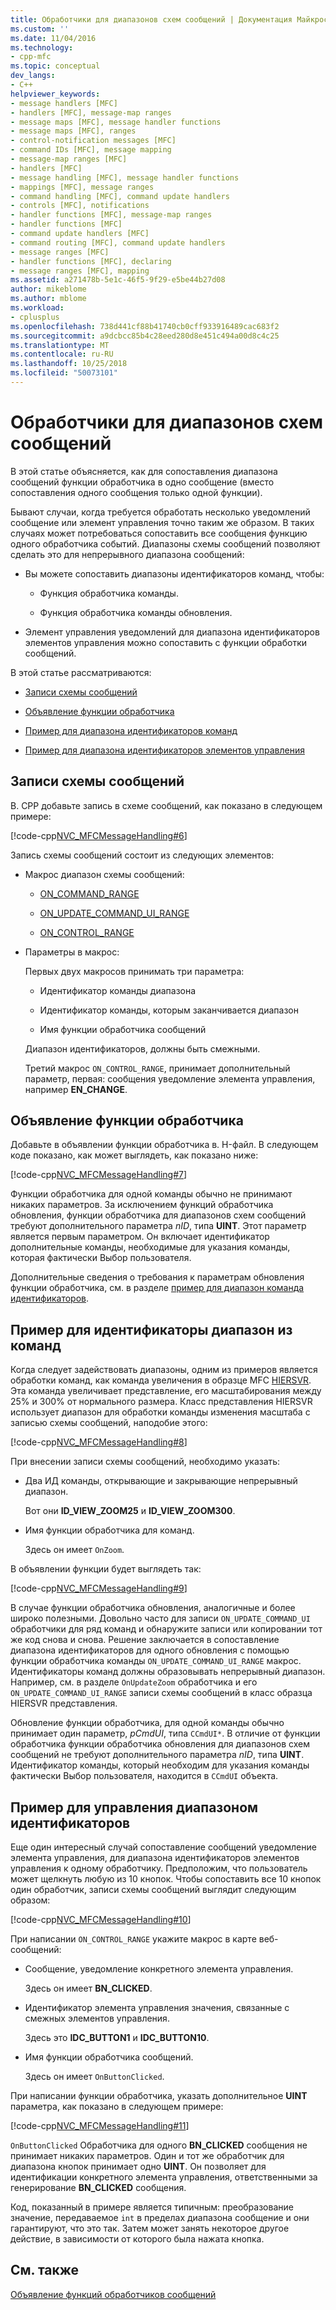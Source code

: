 ```yaml
---
title: Обработчики для диапазонов схем сообщений | Документация Майкрософт
ms.custom: ''
ms.date: 11/04/2016
ms.technology:
- cpp-mfc
ms.topic: conceptual
dev_langs:
- C++
helpviewer_keywords:
- message handlers [MFC]
- handlers [MFC], message-map ranges
- message maps [MFC], message handler functions
- message maps [MFC], ranges
- control-notification messages [MFC]
- command IDs [MFC], message mapping
- message-map ranges [MFC]
- handlers [MFC]
- message handling [MFC], message handler functions
- mappings [MFC], message ranges
- command handling [MFC], command update handlers
- controls [MFC], notifications
- handler functions [MFC], message-map ranges
- handler functions [MFC]
- command update handlers [MFC]
- command routing [MFC], command update handlers
- message ranges [MFC]
- handler functions [MFC], declaring
- message ranges [MFC], mapping
ms.assetid: a271478b-5e1c-46f5-9f29-e5be44b27d08
author: mikeblome
ms.author: mblome
ms.workload:
- cplusplus
ms.openlocfilehash: 738d441cf88b41740cb0cff933916489cac683f2
ms.sourcegitcommit: a9dcbcc85b4c28eed280d8e451c494a00d8c4c25
ms.translationtype: MT
ms.contentlocale: ru-RU
ms.lasthandoff: 10/25/2018
ms.locfileid: "50073101"
---
```

# <a name="handlers-for-message-map-ranges"></a>Обработчики для диапазонов схем сообщений

В этой статье объясняется, как для сопоставления диапазона сообщений функции обработчика в одно сообщение (вместо сопоставления одного сообщения только одной функции).

Бывают случаи, когда требуется обработать несколько уведомлений сообщение или элемент управления точно таким же образом. В таких случаях может потребоваться сопоставить все сообщения функцию одного обработчика событий. Диапазоны схемы сообщений позволяют сделать это для непрерывного диапазона сообщений:

- Вы можете сопоставить диапазоны идентификаторов команд, чтобы:

   - Функция обработчика команды.

   - Функция обработчика команды обновления.

- Элемент управления уведомлений для диапазона идентификаторов элементов управления можно сопоставить с функции обработки сообщений.

В этой статье рассматриваются:

- [Записи схемы сообщений](#_core_writing_the_message.2d.map_entry)

- [Объявление функции обработчика](#_core_declaring_the_handler_function)

- [Пример для диапазона идентификаторов команд](#_core_example_for_a_range_of_command_ids)

- [Пример для диапазона идентификаторов элементов управления](#_core_example_for_a_range_of_control_ids)

##  <a name="_core_writing_the_message.2d.map_entry"></a> Записи схемы сообщений

В. CPP добавьте запись в схеме сообщений, как показано в следующем примере:

[!code-cpp[NVC_MFCMessageHandling#6](../mfc/codesnippet/cpp/handlers-for-message-map-ranges_1.cpp)]

Запись схемы сообщений состоит из следующих элементов:

- Макрос диапазон схемы сообщений:

   - [ON_COMMAND_RANGE](reference/message-map-macros-mfc.md#on_command_range)

   - [ON_UPDATE_COMMAND_UI_RANGE](reference/message-map-macros-mfc.md#on_update_command_ui_range)

   - [ON_CONTROL_RANGE](reference/message-map-macros-mfc.md#on_control_range)

- Параметры в макрос:

   Первых двух макросов принимать три параметра:

   - Идентификатор команды диапазона

   - Идентификатор команды, которым заканчивается диапазон

   - Имя функции обработчика сообщений

   Диапазон идентификаторов, должны быть смежными.

   Третий макрос `ON_CONTROL_RANGE`, принимает дополнительный параметр, первая: сообщения уведомление элемента управления, например **EN_CHANGE**.

##  <a name="_core_declaring_the_handler_function"></a> Объявление функции обработчика

Добавьте в объявлении функции обработчика в. H-файл. В следующем коде показано, как может выглядеть, как показано ниже:

[!code-cpp[NVC_MFCMessageHandling#7](../mfc/codesnippet/cpp/handlers-for-message-map-ranges_2.h)]

Функции обработчика для одной команды обычно не принимают никаких параметров. За исключением функций обработчика обновления, функции обработчика для диапазонов схем сообщений требуют дополнительного параметра *nID*, типа **UINT**. Этот параметр является первым параметром. Он включает идентификатор дополнительные команды, необходимые для указания команды, которая фактически Выбор пользователя.

Дополнительные сведения о требования к параметрам обновления функции обработчика, см. в разделе [пример для диапазон команда идентификаторов](#_core_example_for_a_range_of_command_ids).

##  <a name="_core_example_for_a_range_of_command_ids"></a> Пример для идентификаторы диапазон из команд

Когда следует задействовать диапазоны, одним из примеров является обработки команд, как команда увеличения в образце MFC [HIERSVR](../visual-cpp-samples.md). Эта команда увеличивает представление, его масштабирования между 25% и 300% от нормального размера. Класс представления HIERSVR использует диапазон для обработки команды изменения масштаба с записью схемы сообщений, наподобие этого:

[!code-cpp[NVC_MFCMessageHandling#8](../mfc/codesnippet/cpp/handlers-for-message-map-ranges_3.cpp)]

При внесении записи схемы сообщений, необходимо указать:

- Два ИД команды, открывающие и закрывающие непрерывный диапазон.

   Вот они **ID_VIEW_ZOOM25** и **ID_VIEW_ZOOM300**.

- Имя функции обработчика для команд.

   Здесь он имеет `OnZoom`.

В объявлении функции будет выглядеть так:

[!code-cpp[NVC_MFCMessageHandling#9](../mfc/codesnippet/cpp/handlers-for-message-map-ranges_4.h)]

В случае функции обработчика обновления, аналогичные и более широко полезными. Довольно часто для записи `ON_UPDATE_COMMAND_UI` обработчики для ряд команд и обнаружите записи или копировании тот же код снова и снова. Решение заключается в сопоставление диапазона идентификаторов для одного обновления с помощью функции обработчика команды `ON_UPDATE_COMMAND_UI_RANGE` макрос. Идентификаторы команд должны образовывать непрерывный диапазон. Например, см. в разделе `OnUpdateZoom` обработчика и его `ON_UPDATE_COMMAND_UI_RANGE` записи схемы сообщений в класс образца HIERSVR представления.

Обновление функции обработчика, для одной команды обычно принимает один параметр, *pCmdUI*, типа `CCmdUI*`. В отличие от функции обработчика функции обработчика обновления для диапазонов схем сообщений не требуют дополнительного параметра *nID*, типа **UINT**. Идентификатор команды, который необходим для указания команды фактически Выбор пользователя, находится в `CCmdUI` объекта.

##  <a name="_core_example_for_a_range_of_control_ids"></a> Пример для управления диапазоном идентификаторов

Еще один интересный случай сопоставление сообщений уведомление элемента управления, для диапазона идентификаторов элементов управления к одному обработчику. Предположим, что пользователь может щелкнуть любую из 10 кнопок. Чтобы сопоставить все 10 кнопок один обработчик, записи схемы сообщений выглядит следующим образом:

[!code-cpp[NVC_MFCMessageHandling#10](../mfc/codesnippet/cpp/handlers-for-message-map-ranges_5.cpp)]

При написании `ON_CONTROL_RANGE` укажите макрос в карте веб-сообщений:

- Сообщение, уведомление конкретного элемента управления.

   Здесь он имеет **BN_CLICKED**.

- Идентификатор элемента управления значения, связанные с смежных элементов управления.

   Здесь это **IDC_BUTTON1** и **IDC_BUTTON10**.

- Имя функции обработчика сообщений.

   Здесь он имеет `OnButtonClicked`.

При написании функции обработчика, указать дополнительное **UINT** параметра, как показано в следующем примере:

[!code-cpp[NVC_MFCMessageHandling#11](../mfc/codesnippet/cpp/handlers-for-message-map-ranges_6.cpp)]

`OnButtonClicked` Обработчика для одного **BN_CLICKED** сообщения не принимает никаких параметров. Один и тот же обработчик для диапазона кнопок принимает одно **UINT**. Он позволяет для идентификации конкретного элемента управления, ответственными за генерирование **BN_CLICKED** сообщения.

Код, показанный в примере является типичным: преобразование значение, передаваемое `int` в пределах диапазона сообщение и они гарантируют, что это так. Затем может занять некоторое другое действие, в зависимости от которого была нажата кнопка.

## <a name="see-also"></a>См. также

[Объявление функций обработчиков сообщений](../mfc/declaring-message-handler-functions.md)
